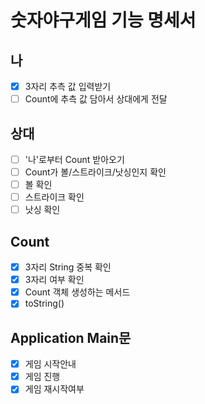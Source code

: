 # 숫자야구게임 기능 명세서

## 나

- [X] 3자리 추측 값 입력받기
- [ ] Count에 추측 값 담아서 상대에게 전달

## 상대

- [ ] '나'로부터 Count 받아오기
- [ ] Count가 볼/스트라이크/낫싱인지 확인
- [ ] 볼 확인
- [ ] 스트라이크 확인
- [ ] 낫싱 확인

## Count

- [X] 3자리 String 중복 확인
- [X] 3자리 여부 확인
- [X] Count 객체 생성하는 메서드
- [X] toString()

## Application Main문

- [X] 게임 시작안내
- [X] 게임 진행
- [X] 게임 재시작여부